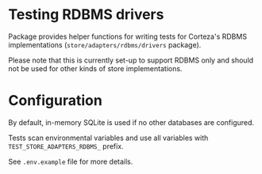 # Testing RDBMS drivers 

Package provides helper functions for writing tests for Corteza's RDBMS implementations (`store/adapters/rdbms/drivers` package). 

Please note that this is currently set-up to support RDBMS only and should not be used for other kinds of store implementations.

# Configuration

By default, in-memory SQLite is used if no other databases are configured.

Tests scan environmental variables and use all variables with `TEST_STORE_ADAPTERS_RDBMS_` prefix.

See `.env.example` file for more details.

